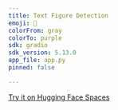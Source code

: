 ```yaml
---
title: Text Figure Detection
emoji: 🐨
colorFrom: gray
colorTo: purple
sdk: gradio
sdk_version: 5.13.0
app_file: app.py
pinned: false

---
```


[Try it on Hugging Face Spaces](https://huggingface.co/spaces/satyamlk/Text-Figure-Detection)
